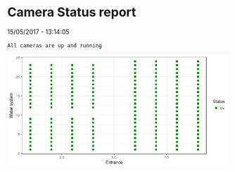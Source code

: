 Camera Status report
================
15/05/2017 - 13:14:05

    All cameras are up and running

![](camreport_files/figure-markdown_github/unnamed-chunk-2-1.png)
